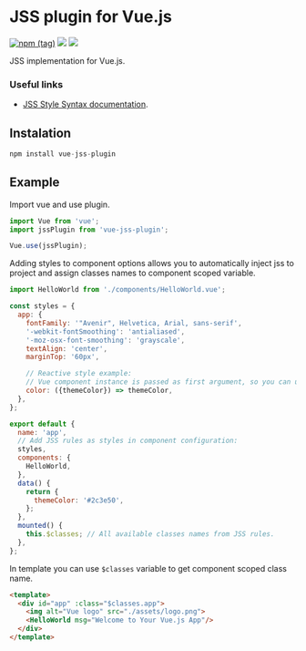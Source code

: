 # JSS plugin for Vue.js
[![npm (tag)][npm_badge]](https://www.npmjs.com/package/vue-jss-plugin)
![](https://travis-ci.org/arktosk/vue-jss-plugin.svg?branch=master)
![](https://img.shields.io/npm/dm/vue-jss-plugin)

JSS implementation for Vue.js.

### Useful links

 * [JSS Style Syntax documentation](https://cssinjs.org/jss-syntax/).

## Instalation

```js
npm install vue-jss-plugin
```

## Example

Import vue and use plugin.

```js
import Vue from 'vue';
import jssPlugin from 'vue-jss-plugin';

Vue.use(jssPlugin);
```

Adding styles to component options allows you to automatically inject jss to project and assign classes names to component scoped variable.

```js
import HelloWorld from './components/HelloWorld.vue';

const styles = {
  app: {
    fontFamily: '"Avenir", Helvetica, Arial, sans-serif',
    '-webkit-fontSmoothing': 'antialiased',
    '-moz-osx-font-smoothing': 'grayscale',
    textAlign: 'center',
    marginTop: '60px',

    // Reactive style example:
    // Vue component instance is passed as first argument, so you can use there all props, data, computed values.
    color: ({themeColor}) => themeColor,
  },
};

export default {
  name: 'app',
  // Add JSS rules as styles in component configuration:
  styles,
  components: {
    HelloWorld,
  },
  data() {
    return {
      themeColor: '#2c3e50',
    };
  },
  mounted() {
    this.$classes; // All available classes names from JSS rules.
  },
};
```

In template you can use `$classes` variable to get component scoped class name.

```html
<template>
  <div id="app" :class="$classes.app">
    <img alt="Vue logo" src="./assets/logo.png">
    <HelloWorld msg="Welcome to Your Vue.js App"/>
  </div>
</template>
```

[npm_badge]: https://img.shields.io/npm/v/vue-jss-plugin/latest?label=npm
